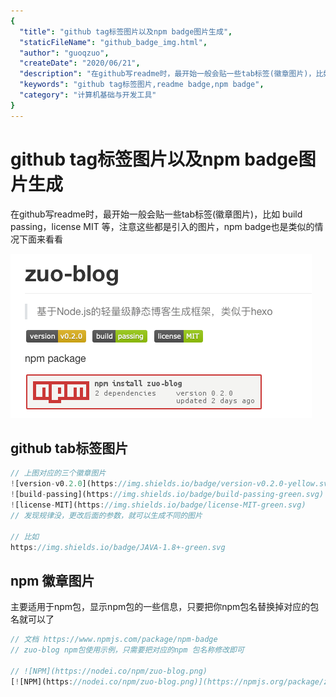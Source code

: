 ```yaml
---
{
  "title": "github tag标签图片以及npm badge图片生成",
  "staticFileName": "github_badge_img.html",
  "author": "guoqzuo",
  "createDate": "2020/06/21",
  "description": "在github写readme时，最开始一般会贴一些tab标签(徽章图片)，比如 build passing，license MIT 等，注意这些都是引入的图片，npm badge也是类似的情况下面来看看",
  "keywords": "github tag标签图片,readme badge,npm badge",
  "category": "计算机基础与开发工具"
}
---
```


# github tag标签图片以及npm badge图片生成

在github写readme时，最开始一般会贴一些tab标签(徽章图片)，比如 build passing，license MIT 等，注意这些都是引入的图片，npm badge也是类似的情况下面来看看

![github_tab_img.png](../../../images/blog/web/github_tab_img.png)

## github tab标签图片
```js
// 上图对应的三个徽章图片
![version-v0.2.0](https://img.shields.io/badge/version-v0.2.0-yellow.svg) 
![build-passing](https://img.shields.io/badge/build-passing-green.svg) 
![license-MIT](https://img.shields.io/badge/license-MIT-green.svg) 
// 发现规律没，更改后面的参数，就可以生成不同的图片

// 比如
https://img.shields.io/badge/JAVA-1.8+-green.svg
```

## npm 徽章图片
主要适用于npm包，显示npm包的一些信息，只要把你npm包名替换掉对应的包名就可以了

```js
// 文档 https://www.npmjs.com/package/npm-badge
// zuo-blog npm包使用示例，只需要把对应的npm 包名称修改即可

// ![NPM](https://nodei.co/npm/zuo-blog.png)  
[![NPM](https://nodei.co/npm/zuo-blog.png)](https://npmjs.org/package/zuo-blog)
```